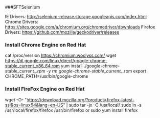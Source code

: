 ###SFTSelenium

IE Drivers: http://selenium-release.storage.googleapis.com/index.html
Chrome Drivers: https://sites.google.com/a/chromium.org/chromedriver/downloads
Firefox Drivers: https://github.com/mozilla/geckodriver/releases

### Install Chrome Engine on Red Hat
cat /proc/version
https://chromium.woolyss.com/
wget https://dl.google.com/linux/direct/google-chrome-stable_current_x86_64.rpm
yum install ./google-chrome-stable_current_*.rpm -y
rm google-chrome-stable_current_*.rpm
export CHROME_PATH=/usr/bin/google-chrome


### Install FireFox Engine on Red Hat
wget -O- "https://download.mozilla.org/?product=firefox-latest-ssl&os=linux64&lang=en-US" | sudo tar -jx -C /usr/local/
sudo ln -s /usr/local/firefox/firefox /usr/bin/firefox
or
sudo yum install firefox
